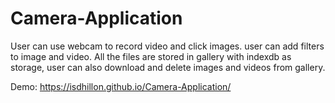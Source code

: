 # Camera-Application
User can use webcam to record video and click images.
user can add filters to image and video.
All the files are stored in gallery with indexdb as storage, user can also download and delete images and videos from gallery.

Demo: https://isdhillon.github.io/Camera-Application/
